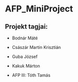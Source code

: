 # AFP_MiniProject

## Projekt tagjai:
  * Bodnár Máté
  * Császár Martin Krisztián
  * Guba József
  * Kakuk Márton

  * AFP III: Tóth Tamás
